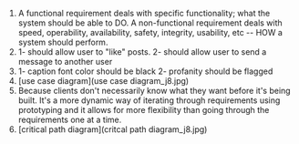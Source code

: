 1. A functional requirement deals with specific functionality; what the system should be able to DO. A non-functional requirement deals with speed, operability, availability, safety, integrity, usability, etc -- HOW a system should perform.
2. 1- should allow user to "like" posts. 2- should allow user to send a message to another user
3. 1- caption font color should be black 2- profanity should be flagged
4. [use case diagram](use case diagram_j8.jpg)
5. Because clients don't necessarily know what they want before it's being built. It's a more dynamic way of iterating through requirements using prototyping and it allows for more flexibility than going through the requirements one at a time.
6. [critical path diagram](critcal path diagram_j8.jpg)
